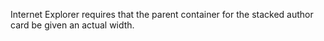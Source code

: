 Internet Explorer requires that the parent container for the stacked author card
be given an actual width. 